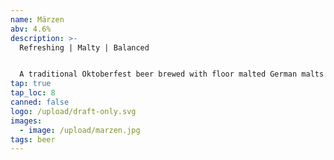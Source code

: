 ```yaml
---
name: Märzen
abv: 4.6%
description: >-
  Refreshing | Malty | Balanced


  A traditional Oktoberfest beer brewed with floor malted German malts and double decocted.
tap: true
tap_loc: 8
canned: false
logo: /upload/draft-only.svg
images:
  - image: /upload/marzen.jpg
tags: beer
---
```


